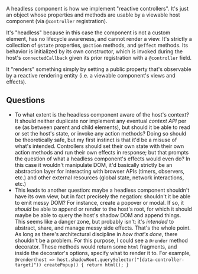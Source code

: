 A headless component is how we implement "reactive controllers". It's just an object whose properties and methods are usable by a viewable host component (via `@controller` registration).

It's "headless" because in this case the component is not a custom element, has no lifecycle awareness, and cannot render a view. It's strictly a collection of `@state` properties, `@action` methods, and `@effect` methods. Its behavior is initialized by its own constructor, which is invoked during the host's `connectedCallback` given its prior registration with a `@controller` field.

It "renders" something simply by setting a public property that's observable by a reactive rendering entity (i.e. a viewable component's views and effects).

## Questions
* To what extent is the headless component aware of the host's context? It should neither duplicate nor implement any eventual *context API* per se (as between parent and child elements), but should it be able to read or set the host's state, or invoke any action methods? Doing so should be theoretically safe, but my first instinct is that it'd be a misuse of what's intended. Controllers should set their own state with their own action methods and run their own effects in response; but that prompts the question of what a headless component's effects would even do? In this case it wouldn't manipulate DOM, it'd basically strictly be an abstraction layer for interacting with browser APIs (timers, observers, etc.) and other external resources (global state, network interactions, etc.)
* This leads to another question: maybe a headless component shouldn't have its own view, but in fact precisely the negation: shouldn't it be able to emit messy DOM? For instance, create a popover or modal. If so, it *should* be able to append or render to the host's root, for which it should maybe be able to query the host's shadow DOM and append things. This seems like a danger zone, but probably isn't: it's *intended* to abstract, share, and manage messy side effects. That's the whole point. As long as there's architectural discipline in *how that's done*, there shouldn't be a problem. For this purpose, I could see a `@render` method decorator. These methods would return some `html` fragments, and inside the decorator's options, specify what to render it to. For example, `@render(host => host.shadowRoot.querySelector("[data-controller-target]")) createPopup() { return html(); }`
